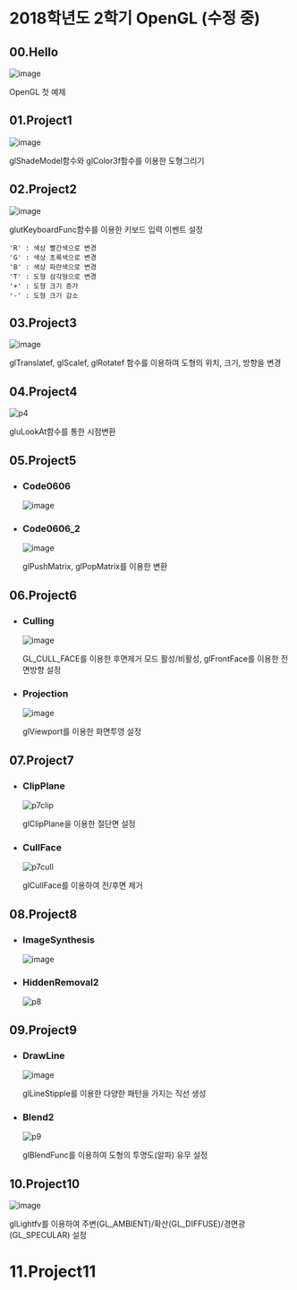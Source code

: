 # 2018학년도 2학기 OpenGL (수정 중)

## 00.Hello
   ![image](https://user-images.githubusercontent.com/7812961/62409838-556a2200-b618-11e9-8e87-8db977a1ebb8.png)

   OpenGL 첫 예제

## 01.Project1
   ![image](https://user-images.githubusercontent.com/7812961/62409864-9cf0ae00-b618-11e9-8714-341e9bc866b3.png)

   glShadeModel함수와 glColor3f함수를 이용한 도형그리기

## 02.Project2
   ![image](https://user-images.githubusercontent.com/7812961/62409915-1f796d80-b619-11e9-9dfb-af92ffb612d7.png)

   glutKeyboardFunc함수를 이용한 키보드 입력 이벤트 설정

    'R' : 색상 빨간색으로 변경
    'G' : 색상 초록색으로 변경
    'B' : 색상 파란색으로 변경
    'T' : 도형 삼각형으로 변경
    '+' : 도형 크기 증가
    '-' : 도형 크기 감소

## 03.Project3
   ![image](https://user-images.githubusercontent.com/7812961/62409968-1b9a1b00-b61a-11e9-9657-393a953ee5a8.png)

   glTranslatef, glScalef, glRotatef 함수를 이용하여 도형의 위치, 크기, 방향을 변경

## 04.Project4
   ![p4](https://user-images.githubusercontent.com/7812961/62410439-44bdaa00-b620-11e9-9a20-043126a8fd15.gif)

   gluLookAt함수를 통한 시점변환


## 05.Project5
- ### Code0606
   ![image](https://user-images.githubusercontent.com/7812961/62410265-7df51a80-b61e-11e9-82ab-4915879c7997.png)

- ### Code0606_2
   ![image](https://user-images.githubusercontent.com/7812961/62410327-260ae380-b61f-11e9-8473-6d7ffc4d6fb8.gif)

   glPushMatrix, glPopMatrix를 이용한 변환

## 06.Project6
- ### Culling
   ![image](https://user-images.githubusercontent.com/7812961/62410559-0fb25700-b622-11e9-9322-ef87bdd24f08.gif)

   GL_CULL_FACE를 이용한 후면제거 모드 활성/비활성, glFrontFace를 이용한 전면방향 설정

- ### Projection
   ![image](https://user-images.githubusercontent.com/7812961/62410595-83546400-b622-11e9-931a-57edffdeb2ee.png)

   glViewport를 이용한 화면투영 설정

## 07.Project7
- ### ClipPlane
   ![p7clip](https://user-images.githubusercontent.com/7812961/62412070-fae0be00-b637-11e9-8d72-31298fa684d2.gif)

   glClipPlane을 이용한 절단면 설정

- ### CullFace
   ![p7cull](https://user-images.githubusercontent.com/7812961/62413248-60d54180-b648-11e9-9c7a-4c8665053e2f.gif)
   
   glCullFace를 이용하여 전/후면 제거

## 08.Project8
- ### ImageSynthesis
   ![image](https://user-images.githubusercontent.com/7812961/62413445-1b197880-b64a-11e9-9b49-b0e866f29011.png)

- ### HiddenRemoval2
   ![p8](https://user-images.githubusercontent.com/7812961/62413497-764b6b00-b64a-11e9-9ae9-35e495e42ffb.gif)


## 09.Project9
- ### DrawLine
   ![image](https://user-images.githubusercontent.com/7812961/62413509-b7dc1600-b64a-11e9-96a2-e229831ebd12.png)

   glLineStipple를 이용한 다양한 패턴을 가지는 직선 생성

- ### Blend2
   ![p9](https://user-images.githubusercontent.com/7812961/62413552-3769e500-b64b-11e9-9a6d-4b8666c76682.gif)

   glBlendFunc를 이용하여 도형의 투명도(알파) 유무 설정


## 10.Project10
   ![image](https://user-images.githubusercontent.com/7812961/62413582-7a2bbd00-b64b-11e9-81b2-6ae04c08d306.png)

   glLightfv를 이용하여 주변(GL_AMBIENT)/확산(GL_DIFFUSE)/경면광(GL_SPECULAR) 설정


# 11.Project11
   